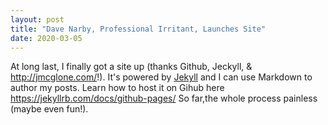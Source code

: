 ```yaml
---
layout: post
title: "Dave Narby, Professional Irritant, Launches Site"
date: 2020-03-05
---
```


At long last, I finally got a site up (thanks Github, Jeckyll, & http://jmcglone.com/!). It's powered by [Jekyll](http://jekyllrb.com) and I can use Markdown to author my posts. Learn how to host it on Gihub here https://jekyllrb.com/docs/github-pages/ So far,the whole process painless (maybe even fun!).
